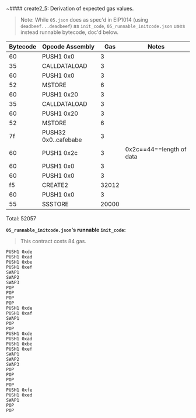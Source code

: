 ~#### create2_5: Derivation of expected gas values.

> Note: While `05.json` does as spec'd in EIP1014 (using `deadbeef...deadbeef`) as `init_code`, `05_runnable_initcode.json` uses instead runnable bytecode, doc'd below. 

| Bytecode | Opcode Assembly      |   Gas | Notes                    |
|      --- | ---                  |   --- | ---                      |
|       60 | PUSH1 0x0            |     3 |                          |
|       35 | CALLDATALOAD         |     3 |                          |
|       60 | PUSH1 0x0            |     3 |                          |
|       52 | MSTORE               |     6 |                          |
|       60 | PUSH1 0x20           |     3 |                          |
|       35 | CALLDATALOAD         |     3 |                          |
|       60 | PUSH1 0x20           |     3 |                          |
|       52 | MSTORE               |     6 |                          |
|       7f | PUSH32 0x0..cafebabe |     3 |                          |
|       60 | PUSH1 0x2c           |     3 | 0x2c==44==length of data |
|       60 | PUSH1 0x0            |     3 |                          |
|       60 | PUSH1 0x0            |     3 |                          |
|       f5 | CREATE2              | 32012 |                          |
|       60 | PUSH1 0x0            |     3 |                          |
|       55 | SSSTORE              | 20000 |                          |

Total: 52057

**`05_runnable_initcode.json`'s runnable `init_code`:**
> This contract costs 84 gas.

```
PUSH1 0xde
PUSH1 0xad
PUSH1 0xbe
PUSH1 0xef
SWAP1
SWAP2
SWAP3
POP
POP
POP
POP
PUSH1 0xde
PUSH1 0xaf
SWAP1
POP
POP
PUSH1 0xde
PUSH1 0xad
PUSH1 0xbe
PUSH1 0xef
SWAP1
SWAP2
SWAP3
POP
POP
POP
POP
PUSH1 0xfe
PUSH1 0xed
SWAP1
POP
POP
```

